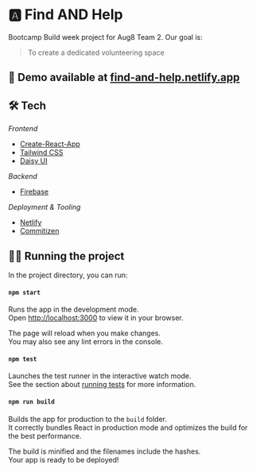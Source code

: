 # 🅰️ Find AND Help

Bootcamp Build week project for Aug8 Team 2. Our goal is:

> To create a dedicated volunteering space

## 🔗 Demo available at [find-and-help.netlify.app](https://find-and-help.netlify.app)

## 🛠 Tech

_Frontend_

- [Create-React-App](https://react.org)
- [Tailwind CSS](https://tailwindcss.com/)
- [Daisy UI](https://daisyui.com/)

_Backend_

- [Firebase](https://firebase.google.com)

_Deployment & Tooling_

- [Netlify](https://netlify.com)
- [Commitizen](https://commitizen-tools.github.io/commitizen/)

## 🏃‍♀️ Running the project

In the project directory, you can run:

#### `npm start`

Runs the app in the development mode.\
Open [http://localhost:3000](http://localhost:3000) to view it in your browser.

The page will reload when you make changes.\
You may also see any lint errors in the console.

#### `npm test`

Launches the test runner in the interactive watch mode.\
See the section about [running tests](https://facebook.github.io/create-react-app/docs/running-tests) for more information.

#### `npm run build`

Builds the app for production to the `build` folder.\
It correctly bundles React in production mode and optimizes the build for the best performance.

The build is minified and the filenames include the hashes.\
Your app is ready to be deployed!
